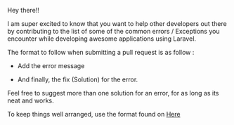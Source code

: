 Hey there!!

I am super excited to know that you want to help other developers out there by contributing to the list of some of the common errors / Exceptions you encounter while developing awesome applications using Laravel.

The format to follow when submitting a pull request is as follow : 

* Add the error message

* And finally, the fix (Solution) for the error.

Feel free to suggest more than one solution for an error, for as long as its neat and works.

To keep things well arranged, use the format found on [Here](https://github.com/yemiwebby/most-common-laravel-errors#common-errors--exception)


